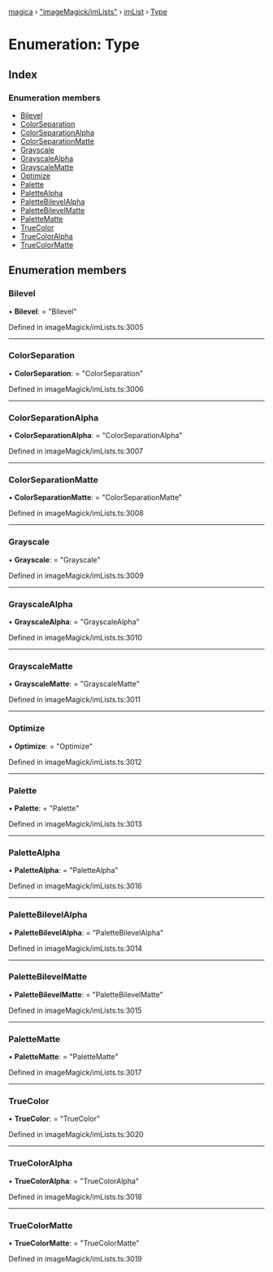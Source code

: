 [magica](../README.md) › ["imageMagick/imLists"](../modules/_imagemagick_imlists_.md) › [imList](../modules/_imagemagick_imlists_.imlist.md) › [Type](_imagemagick_imlists_.imlist.type.md)

# Enumeration: Type

## Index

### Enumeration members

* [Bilevel](_imagemagick_imlists_.imlist.type.md#bilevel)
* [ColorSeparation](_imagemagick_imlists_.imlist.type.md#colorseparation)
* [ColorSeparationAlpha](_imagemagick_imlists_.imlist.type.md#colorseparationalpha)
* [ColorSeparationMatte](_imagemagick_imlists_.imlist.type.md#colorseparationmatte)
* [Grayscale](_imagemagick_imlists_.imlist.type.md#grayscale)
* [GrayscaleAlpha](_imagemagick_imlists_.imlist.type.md#grayscalealpha)
* [GrayscaleMatte](_imagemagick_imlists_.imlist.type.md#grayscalematte)
* [Optimize](_imagemagick_imlists_.imlist.type.md#optimize)
* [Palette](_imagemagick_imlists_.imlist.type.md#palette)
* [PaletteAlpha](_imagemagick_imlists_.imlist.type.md#palettealpha)
* [PaletteBilevelAlpha](_imagemagick_imlists_.imlist.type.md#palettebilevelalpha)
* [PaletteBilevelMatte](_imagemagick_imlists_.imlist.type.md#palettebilevelmatte)
* [PaletteMatte](_imagemagick_imlists_.imlist.type.md#palettematte)
* [TrueColor](_imagemagick_imlists_.imlist.type.md#truecolor)
* [TrueColorAlpha](_imagemagick_imlists_.imlist.type.md#truecoloralpha)
* [TrueColorMatte](_imagemagick_imlists_.imlist.type.md#truecolormatte)

## Enumeration members

###  Bilevel

• **Bilevel**: = "Bilevel"

Defined in imageMagick/imLists.ts:3005

___

###  ColorSeparation

• **ColorSeparation**: = "ColorSeparation"

Defined in imageMagick/imLists.ts:3006

___

###  ColorSeparationAlpha

• **ColorSeparationAlpha**: = "ColorSeparationAlpha"

Defined in imageMagick/imLists.ts:3007

___

###  ColorSeparationMatte

• **ColorSeparationMatte**: = "ColorSeparationMatte"

Defined in imageMagick/imLists.ts:3008

___

###  Grayscale

• **Grayscale**: = "Grayscale"

Defined in imageMagick/imLists.ts:3009

___

###  GrayscaleAlpha

• **GrayscaleAlpha**: = "GrayscaleAlpha"

Defined in imageMagick/imLists.ts:3010

___

###  GrayscaleMatte

• **GrayscaleMatte**: = "GrayscaleMatte"

Defined in imageMagick/imLists.ts:3011

___

###  Optimize

• **Optimize**: = "Optimize"

Defined in imageMagick/imLists.ts:3012

___

###  Palette

• **Palette**: = "Palette"

Defined in imageMagick/imLists.ts:3013

___

###  PaletteAlpha

• **PaletteAlpha**: = "PaletteAlpha"

Defined in imageMagick/imLists.ts:3016

___

###  PaletteBilevelAlpha

• **PaletteBilevelAlpha**: = "PaletteBilevelAlpha"

Defined in imageMagick/imLists.ts:3014

___

###  PaletteBilevelMatte

• **PaletteBilevelMatte**: = "PaletteBilevelMatte"

Defined in imageMagick/imLists.ts:3015

___

###  PaletteMatte

• **PaletteMatte**: = "PaletteMatte"

Defined in imageMagick/imLists.ts:3017

___

###  TrueColor

• **TrueColor**: = "TrueColor"

Defined in imageMagick/imLists.ts:3020

___

###  TrueColorAlpha

• **TrueColorAlpha**: = "TrueColorAlpha"

Defined in imageMagick/imLists.ts:3018

___

###  TrueColorMatte

• **TrueColorMatte**: = "TrueColorMatte"

Defined in imageMagick/imLists.ts:3019
